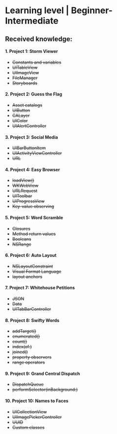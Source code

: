 # Learning level | Beginner-Intermediate
## Received knowledge:
#### 1. Project 1: Storm Viewer
- ~~Constants and variables~~
- ~~UITableView~~
- ~~UIImageView~~
- ~~FileManager~~
- ~~Storyboards~~
#### 2. Project 2: Guess the Flag
- ~~Asset catalogs~~
- ~~UIButton~~
- ~~CALayer~~
- ~~UIColor~~
- ~~UIAlertController~~
#### 3. Project 3: Social Media
- ~~UIBarButtonItem~~
- ~~UIActivityViewController~~
- ~~URL~~
#### 4. Project 4: Easy Browser
- ~~loadView()~~
- ~~WKWebView~~
- ~~URLRequest~~
- ~~UIToolbar~~
- ~~UIProgressView~~
- ~~Key-value observing~~
#### 5. Project 5: Word Scramble
- ~~Closures~~
- ~~Method return values~~
- ~~Booleans~~
- ~~NSRange~~
#### 6. Project 6: Auto Layout
- ~~NSLayoutConstraint~~
- ~~Visual Format Language~~
- ~~layout anchors~~
#### 7. Project 7: Whitehouse Petitions
- ~~JSON~~
- ~~Data~~
- ~~UITabBarController~~
#### 8. Project 8: Swifty Words
- ~~addTarget()~~
- ~~enumerated()~~
- ~~count()~~
- ~~index(of:)~~
- ~~joined()~~
- ~~property observers~~
- ~~range operators~~
#### 9. Project 9: Grand Central Dispatch
- ~~DispatchQueue~~
- ~~performSelector(inBackground:)~~
#### 10. Project 10: Names to Faces
- ~~UICollectionView~~
- ~~UIImagePickerController~~
- ~~UUID~~
- ~~Custom classes~~
